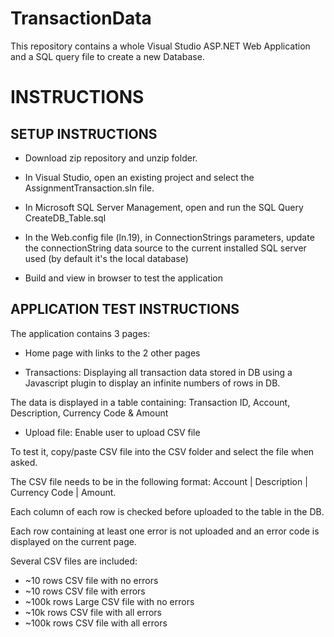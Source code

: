 # TransactionData

This repository contains a whole Visual Studio ASP.NET Web Application and a SQL query file to create a new Database.

INSTRUCTIONS
=====================


SETUP INSTRUCTIONS
----------------------

- Download zip repository and unzip folder.


- In Visual Studio, open an existing project and select the AssignmentTransaction.sln file.


- In Microsoft SQL Server Management, open and run the SQL Query CreateDB_Table.sql


- In the Web.config file (ln.19), in ConnectionStrings parameters, update the connectionString data source to the current installed SQL server used (by default it's the local database)


- Build and view in browser to test the application



APPLICATION TEST INSTRUCTIONS
-----------------------------------

The application contains 3 pages:
- Home page with links to the 2 other pages

- Transactions: Displaying all transaction data stored in DB using a Javascript plugin to display an infinite numbers of rows in DB.

The data is displayed in a table containing: Transaction ID, Account, Description, Currency Code & Amount

- Upload file: Enable user to upload CSV file

To test it, copy/paste CSV file into the CSV folder and select the file when asked.

The CSV file needs to be in the following format: Account | Description | Currency Code | Amount.

Each column of each row is checked before uploaded to the table in the DB.

Each row containing at least one error is not uploaded and an error code is displayed on the current page.

Several CSV files are included:
- ~10 rows CSV file with no errors
- ~10 rows CSV file with errors
- ~100k rows Large CSV file with no errors
- ~10k rows CSV file with all errors
- ~100k rows CSV file with all errors